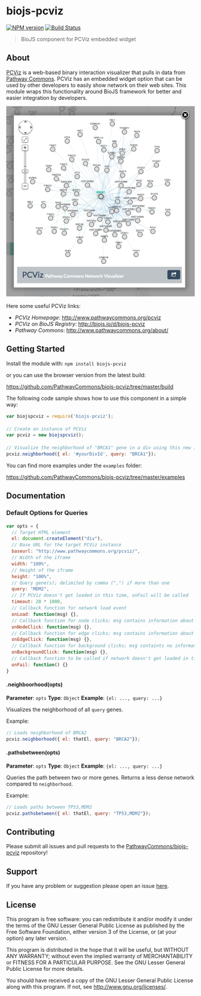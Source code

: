 # biojs-pcviz

[![NPM version](http://img.shields.io/npm/v/biojs-pcviz.svg)](https://www.npmjs.org/package/biojs-pcviz) 
[![Build Status](https://secure.travis-ci.org/PathwayCommons/biojs-pcviz.png?branch=master)](http://travis-ci.org/PathwayCommons/biojs-pcviz) 

> BioJS component for PCViz embedded widget

## About
[PCViz](http://www.pathwaycommons.org/pcviz/) is a web-based binary interaction visualizer that pulls in data from [Pathway Commons](http://www.pathwaycommons.org/about).
PCViz has an embedded widget option that can be used by other developers to easily show network on their web sites.
This module wraps this functionality around BioJS framework for better and easier integration by developers.

![PCViz Embedded Widget Screenshot](pcviz-screenshot.png)

Here some useful PCViz links:
- *PCViz Homepage*: http://www.pathwaycommons.org/pcviz
- *PCViz on BioJS Registry*: http://biojs.io/d/biojs-pcviz
- *Pathway Commons*: http://www.pathwaycommons.org/about/

## Getting Started
Install the module with: `npm install biojs-pcviz`

or you can use the browser version from the latest build:

https://github.com/PathwayCommons/biojs-pcviz/tree/master/build

The following code sample shows how to use this component in a simple way:

```javascript
var biojspcviz = require('biojs-pcviz');

// Create an instance of PCViz
var pcviz = new biojspcviz();

// Visualize the neighborhood of "BRCA1" gene in a div using this new instance
pcviz.neighborhood({ el: '#yourDivId', query: "BRCA1"}); 
```

You can find more examples under the `examples` folder:

https://github.com/PathwayCommons/biojs-pcviz/tree/master/examples

## Documentation

### Default Options for Queries

```javascript
var opts = {
  // Target HTML element
  el: document.createElement("div"),
  // Base URL for the target PCViz instance
  baseurl: "http://www.pathwaycommons.org/pcviz/",
  // Width of the iframe
  width: "100%",
  // Height of the iframe
  height: "100%",
  // Query gene(s); delimited by comma (",") if more than one
  query: "MDM2",
  // If PCViz doesn't get loaded in this time, onFail will be called
  timeout: 20 * 1000,
  // Callback function for network load event
  onLoad: function(msg) {},
  // Callback function for node clicks; msg contains information about the node
  onNodeClick: function(msg) {},
  // Callback function for edge clicks; msg contains information about the edge
  onEdgeClick: function(msg) {},
  // Callback function for background clicks; msg containts no information
  onBackgroundClick: function(msg) {},
  // Callback function to be called if network doesn't get loaded in timeout miliseconds.
  onFail: function() {}
}
```

#### .neighboorhood(opts)

**Parameter**: `opts`
**Type**: `Object`
**Example**: `{el: ..., query: ...}`

Visualizes the neighborhood of all `query` genes.

Example:
```javascript
// Loads neighborhood of BRCA2
pcviz.neighborhood({ el: thatEl, query: "BRCA2"});
```

#### .pathsbetween(opts)

**Parameter**: `opts`
**Type**: `Object`
**Example**: `{el: ..., query: ...}`

Queries the path between two or more genes.
Returns a less dense network compared to `neighborhood`.

Example:
```javascript
// Loads paths between TP53,MDM2
pcviz.pathsbetween({ el: thatEl, query: "TP53,MDM2"});
```

## Contributing

Please submit all issues and pull requests to the [PathwayCommons/biojs-pcviz](http://github.com/PathwayCommons/biojs-pcviz) repository!

## Support
If you have any problem or suggestion please open an issue [here](https://github.com/PathwayCommons/biojs-pcviz/issues).

## License 
This program is free software: you can redistribute it and/or modify it under the terms of the GNU Lesser General Public License as published by the Free Software Foundation, either version 3 of the License, or (at your option) any later version.

This program is distributed in the hope that it will be useful, but WITHOUT ANY WARRANTY; without even the implied warranty of MERCHANTABILITY or FITNESS FOR A PARTICULAR PURPOSE. See the GNU Lesser General Public License for more details.

You should have received a copy of the GNU Lesser General Public License along with this program. If not, see http://www.gnu.org/licenses/.
